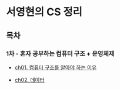 # 서영현의 CS 정리

## 목차

### 1차 - 혼자 공부하는 컴퓨터 구조 + 운영체제

- <a href="https://github.com/our-study/make_cs_possible/blob/main/%EC%84%9C%EC%98%81%ED%98%84/ch01_%EC%BB%B4%ED%93%A8%ED%84%B0_%EA%B5%AC%EC%A1%B0_%EC%8B%9C%EC%9E%91%ED%95%98%EA%B8%B0.md">ch01. 컴퓨터 구조를 알아야 하는 이유</a>

- <a href="https://github.com/our-study/make_cs_possible/blob/main/%EC%84%9C%EC%98%81%ED%98%84/ch02_%EB%8D%B0%EC%9D%B4%ED%84%B0.md">ch02. 데이터</a>
